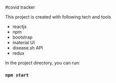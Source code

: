 #covid tracker

This project is created with following tech and tools
* reactjs
* npm
* bootstrap
* material UI
* disease.sh API
* redux

In the project directory, you can run:

### `npm start`


